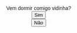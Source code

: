 <!DOCTYPE html>
<html>
<head>
<style>
  body {
    display: flex;
    flex-direction: column;
    justify-content: center;
    align-items: center;
    height: 100vh;
    margin: 0;
    font-family: Arial, sans-serif;
  }

  #message {
    font-size: 24px;
    text-align: center;
    margin-bottom: 20px;
  }

  .button {
    padding: 10px 20px;
    background-color: #3498db;
    color: white;
    border: none;
    cursor: pointer;
    transition: 0.3s;
  }

  .button:hover {
    background-color: #2980b9;
  }
</style>
</head>
<body>
<div id="message">Vem dormir comigo vidinha?</div>
<button class="button" onclick="showResponse('Sim')">Sim</button>
<button class="button" onclick="moveButton()">Não</button>

<script>
function showResponse(response) {
  const messageDiv = document.getElementById('message');
  messageDiv.textContent = response === 'Sim' ? 'Te amo pra poha!' : 'Awww, pensa melhor 😢';
}

function moveButton() {
  const buttons = document.querySelectorAll('.button');
  buttons.forEach(button => {
    const maxX = window.innerWidth - button.offsetWidth;
    const maxY = window.innerHeight - button.offsetHeight;
    const newX = Math.random() * maxX;
    const newY = Math.random() * maxY;
    button.style.position = 'absolute';
    button.style.left = newX + 'px';
    button.style.top = newY + 'px';
  });
}
</script>
</body>
</html>

